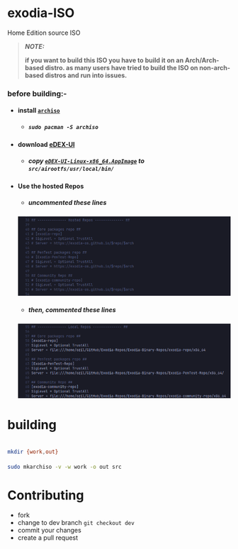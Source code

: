 # exodia-ISO
Home Edition source ISO

> **_NOTE:_** 
> 
> **if you want to build this ISO you have to build it on an Arch/Arch-based distro.
> as many users have tried to build the ISO on non-arch-based distros and run into issues.**

### before building:-

- #### install [**`archiso`**](https://wiki.archlinux.org/title/archiso)
    - ##### `sudo pacman -S archiso`

- #### download [eDEX-UI](https://github.com/GitSquared/edex-ui/releases)
    - ##### copy [**`eDEX-UI-Linux-x86_64.AppImage`**](https://github.com/GitSquared/edex-ui/releases) to `src/airootfs/usr/local/bin/`

- #### Use the hosted Repos
    - ##### uncommented these lines
     ![](IMGs/1.png)
    - ##### then, commented these lines
     ![](IMGs/2.png)

# building

~~~bash

mkdir {work,out} 

sudo mkarchiso -v -w work -o out src 

~~~

# Contributing

- fork 
- change to dev branch `git checkout dev`
- commit your changes
- create a pull request
